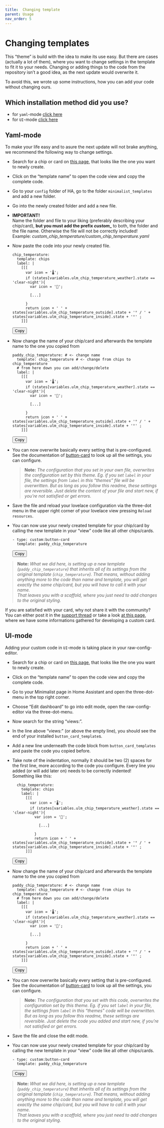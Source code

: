 ```yaml
---
title: 	Changing template
parent: Usage
nav_order: 5
---
```

# [](#changing-templates)Changing templates

This “theme” is build with the idea to make its use easy. But there are cases (actually a lot of them), where you want to change settings in the template to fit it to your needs. Changing or adding things to the code from the repository isn’t a good idea, as the next update would overwrite it.

To avoid this, we wrote up some instructions, how you can add your code without changing ours.

## [](#which-installation-method-did-you-use)Which installation method did you use?

*   for `yaml`-mode [click here](#yaml-mode)
*   for `UI`-mode [click here](#ui-mode)

## [](#yaml-mode)Yaml-mode

To make your life easy and to asure the next update will not brake anything, we recommend the following way to change settings.

*   Search for a chip or card on [this page](/development/list_templates), that looks like the one you want to newly create.
*   Click on the “template name” to open the code view and copy the complete code.
*   Go to your `config` folder of HA, go to the folder `minimalist_templates` and add a new folder.
*   Go into the newly created folder and add a new file.
*   **IMPORTANT!**  
    Name the folder and file to your liking (preferably describing your chip/card), **but you must add the prefix _custom__** to both, the folder and the file name. Otherwise the file will not be correctly included!  
    Example: _custom_chip_temperature/custom_chip_temperature.yaml_
*   Now paste the code into your newly created file.

    <div class="code-toolbar">

        chip_temperature:
          template: chips
          label: |
            [[[
              var icon = '🌡️';
              if (states[variables.ulm_chip_temperature_weather].state == 'clear-night'){
                var icon = '🌙';

                [...]

              }
              return icon + ' ' + states[variables.ulm_chip_temperature_outside].state + '° / ' + states[variables.ulm_chip_temperature_inside].state + '°' ;
            ]]]

    <div class="toolbar">

    <div class="toolbar-item"><button class="copy-to-clipboard-button" type="button" data-copy-state="copy"><span>Copy</span></button></div>

    </div>

    </div>

*   Now change the name of your chip/card and afterwards the template name to the one you copied from

    <div class="code-toolbar">

        paddy_chip_temperature: # <- change name
          template: chip_temperature # <- change from chips to chip_temperature
          # from here down you can add/change/delete
          label: |
            [[[
              var icon = '🌡️';
              if (states[variables.ulm_chip_temperature_weather].state == 'clear-night'){
                var icon = '🌙';

                [...]

              }
              return icon + ' ' + states[variables.ulm_chip_temperature_outside].state + '° / ' + states[variables.ulm_chip_temperature_inside].state + '°' ;
            ]]]

    <div class="toolbar">

    <div class="toolbar-item"><button class="copy-to-clipboard-button" type="button" data-copy-state="copy"><span>Copy</span></button></div>

    </div>

    </div>

*   You can now overwrite basically every setting that is pre-configured. See the documentation of [button-card](https://github.com/custom-cards/button-card) to look up all the settings, you can configure.

    > **Note:** _The configuration that you set in your own file, overwrites the configuration set by this theme. Eg. if you set `label` in your file, the settings from `label` in this “themes” file will be overwritten. But as long as you follow this readme, these settings are reversible. Just delete the content of your file and start new, if you’re not satisfied or get errors._

*   Save the file and reload your lovelace configuration via the three-dot menu in the upper right corner of your lovelace view pressing `Reload resources`.
*   You can now use your newly created template for your chip/card by calling the new template in your “view” code like all other chips/cards.

    <div class="code-toolbar">

        - type: custom:button-card
          template: paddy_chip_temperature

    <div class="toolbar">

    <div class="toolbar-item"><button class="copy-to-clipboard-button" type="button" data-copy-state="copy"><span>Copy</span></button></div>

    </div>

    </div>

> **Note:** _What we did here, is setting up a new template (`paddy_chip_temperature`) that inherits all of its settings from the original template (`chip_temperature`). That means, without adding anything more to the code than name and template, you will get exactly the same chip/card, but you will have to call it with your name.  
> That leaves you with a scaffold, where you just need to add changes to the original styling._

If you are satisfied with your card, why not share it with the community? You can either post it in the [support thread](https://community.home-assistant.io/t/lovelace-ui-minimalist/322687?u=paddy0174) or take a look [at this page](/development/custom_card), where we have some informations gathered for developing a custom card.

## [](#ui-mode)UI-mode

Adding your custom code in `UI`-mode is taking place in your raw-config-editor.

*   Search for a chip or card on [this page](/development/list_templates), that looks like the one you want to newly create.
*   Click on the “template name” to open the code view and copy the complete code.
*   Go to your Minimalist page in Home Assistant and open the three-dot-menu in the top right corner.
*   Choose “Edit dashboard” to go into edit mode, open the raw-config-editor via the three-dot-menu.
*   Now search for the string “views:”.
*   In the line above “views:” (or above the empty line), you should see the end of your installed `button_card_template`s.
*   Add a new line underneath the code block from `button_card_templates` and paste the code you copied before.
*   Take note of the indentation, normally it should be two (2) spaces for the first line, more according to the code you configure. Every line you added (or will add later on) needs to be correctly indented!  
    Something like this:

    <div class="code-toolbar">

          chip_temperature:
            template: chips
            label: |
              [[[
                var icon = '🌡️';
                if (states[variables.ulm_chip_temperature_weather].state == 'clear-night'){
                  var icon = '🌙';

                    [...]

                  }
                  return icon + ' ' + states[variables.ulm_chip_temperature_outside].state + '° / ' + states[variables.ulm_chip_temperature_inside].state + '°' ;
              ]]]

    <div class="toolbar">

    <div class="toolbar-item"><button class="copy-to-clipboard-button" type="button" data-copy-state="copy"><span>Copy</span></button></div>

    </div>

    </div>

*   Now change the name of your chip/card and afterwards the template name to the one you copied from

    <div class="code-toolbar">

        paddy_chip_temperature: # <- change name
          template: chip_temperature # <- change from chips to chip_temperature
          # from here down you can add/change/delete
          label: |
            [[[
              var icon = '🌡️';
              if (states[variables.ulm_chip_temperature_weather].state == 'clear-night'){
                var icon = '🌙';

                [...]

              }
              return icon + ' ' + states[variables.ulm_chip_temperature_outside].state + '° / ' + states[variables.ulm_chip_temperature_inside].state + '°' ;
            ]]]

    <div class="toolbar">

    <div class="toolbar-item"><button class="copy-to-clipboard-button" type="button" data-copy-state="copy"><span>Copy</span></button></div>

    </div>

    </div>

*   You can now overwrite basically every setting that is pre-configured. See the documentation of [button-card](https://github.com/custom-cards/button-card) to look up all the settings, you can configure.

    > **Note:** _The configuration that you set with this code, overwrites the configuration set by this theme. Eg. if you set `label` in your file, the settings from `label` in this “themes” code will be overwritten. But as long as you follow this readme, these settings are reversible. Just delete the code you added and start new, if you’re not satisfied or get errors._

*   Save the file and close the edit mode.
*   You can now use your newly created template for your chip/card by calling the new template in your “view” code like all other chips/cards.

    <div class="code-toolbar">

        - type: custom:button-card
          template: paddy_chip_temperature

    <div class="toolbar">

    <div class="toolbar-item"><button class="copy-to-clipboard-button" type="button" data-copy-state="copy"><span>Copy</span></button></div>

    </div>

    </div>

> **Note:** _What we did here, is setting up a new template (`paddy_chip_temperature`) that inherits all of its settings from the original template (`chip_temperature`). That means, without adding anything more to the code than name and template, you will get exactly the same chip/card, but you will have to call it with your name.  
> That leaves you with a scaffold, where you just need to add changes to the original styling._